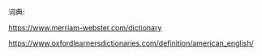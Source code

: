 词典:

https://www.merriam-webster.com/dictionary

https://www.oxfordlearnersdictionaries.com/definition/american_english/
